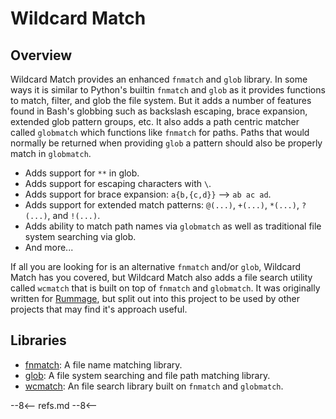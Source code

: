 # Wildcard Match

## Overview

Wildcard Match provides an enhanced `fnmatch` and `glob` library. In some ways it is similar to Python's builtin `fnmatch` and `glob` as it provides functions to match, filter, and glob the file system. But it adds a number of features found in Bash's globbing such as backslash escaping, brace expansion, extended glob pattern groups, etc. It also adds a path centric matcher called `globmatch` which functions like `fnmatch` for paths. Paths that would normally be returned when providing `glob` a pattern should also be properly match in `globmatch`.

- Adds support for `**` in glob.
- Adds support for escaping characters with `\`.
- Adds support for brace expansion: `a{b,{c,d}}` --> `ab ac ad`.
- Adds support for extended match patterns: `@(...)`, `+(...)`, `*(...)`, `?(...)`, and `!(...)`.
- Adds ability to match path names via `globmatch` as well as traditional file system searching via glob.
- And more...

If all you are looking for is an alternative `fnmatch` and/or `glob`, Wildcard Match has you covered, but Wildcard Match also adds a file search utility called `wcmatch` that is built on top of `fnmatch` and `globmatch`. It was originally written for [Rummage](https://github.com/facelessuser/Rummage), but split out into this project to be used by other projects that may find it's approach useful.

## Libraries

- [fnmatch](fnmatch): A file name matching library.
- [glob](glob): A file system searching and file path matching library.
- [wcmatch](wcmatch): An file search library built on `fnmatch` and `globmatch`.

--8<--
refs.md
--8<--
